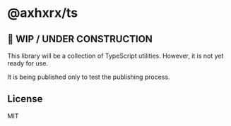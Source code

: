 # @axhxrx/ts

## 🚧 WIP / UNDER CONSTRUCTION

This library will be a collection of TypeScript utilities. However, it is not
yet ready for use.

It is being published only to test the publishing process.

## License

MIT
